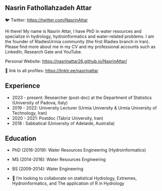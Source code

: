  ## Nasrin Fathollahzadeh Attar




🐦 Twitter: https://twitter.com/NasrinAttar

Hi there! My name is Nasrin Attar, I have PhD in water resources and specialize in hydrology, hydroinformatics and water-related problems. I am the founder of RladiesUrmia community (the first Rladies branch in Iran). Please find more about me in my CV and my professional accounts such as LinkedIn, Research Gate and YouTube.

Personal Website: https://nasrinattar26.github.io/NasrinAttar/

📝 link to all profiles: https://linktr.ee/nasrinattar


## Experience
- 2023 - present: Researcher (post-doc) at the Department of Statistics (University of Padova, Italy)
- 2019 - 2022: University Lecturer (Urmia University & Urmia University of Technology, Iran)
- 2020 - 2021: Postdoc (Tabriz University, Iran)
- 2018 : Sabbatical (University of Adelaide, Australia)

## Education
- PhD (2016-2019): Water Resources Engineering (Hydroinformatics)
- MS (2014-2016): Water Resources Engineering
- BS (2009-2014): Water Engineering


- 👯 I’m looking to collaborate on statistical Hydrology, Extremes, Hydroinformatics, and The application of R in Hydrology

